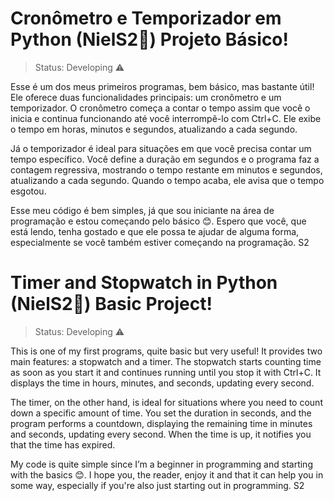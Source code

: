 # Cronômetro e Temporizador em Python (NielS2🥰) Projeto Básico!

> Status: Developing ⚠️

Esse é um dos meus primeiros programas, bem básico, mas bastante útil! Ele oferece duas funcionalidades principais: um cronômetro e um temporizador.
O cronômetro começa a contar o tempo assim que você o inicia e continua funcionando até você interrompê-lo com Ctrl+C.
Ele exibe o tempo em horas, minutos e segundos, atualizando a cada segundo.

Já o temporizador é ideal para situações em que você precisa contar um tempo específico.
Você define a duração em segundos e o programa faz a contagem regressiva, mostrando o tempo restante em minutos e segundos, atualizando a cada segundo.
Quando o tempo acaba, ele avisa que o tempo esgotou.

Esse meu código é bem simples, já que sou iniciante na área de programação e estou começando pelo básico 😊.
Espero que você, que está lendo, tenha gostado e que ele possa te ajudar de alguma forma, especialmente se você também estiver começando na programação. S2

# Timer and Stopwatch in Python (NielS2🥰) Basic Project!

> Status: Developing ⚠️

This is one of my first programs, quite basic but very useful! It provides two main features: a stopwatch and a timer.
The stopwatch starts counting time as soon as you start it and continues running until you stop it with Ctrl+C. It displays the time in hours, minutes, and seconds, updating every second.

The timer, on the other hand, is ideal for situations where you need to count down a specific amount of time. You set the duration in seconds, and the program performs a countdown, displaying the remaining time in minutes and seconds, updating every second. When the time is up, it notifies you that the time has expired.

My code is quite simple since I’m a beginner in programming and starting with the basics 😊. I hope you, the reader, enjoy it and that it can help you in some way, especially if you're also just starting out in programming. S2

